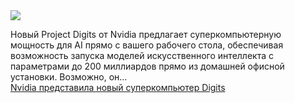 <!--2025-01-07 10:28:36-->
<div class="yb">
  <div class="rss smaller1 habr"><img src="https://habrastorage.org/getpro/habr/upload_files/e49/8db/efd/e498dbefd51dad89c310b7211370a2f0.jpg" /><p> </p><p>Новый Project Digits от Nvidia предлагает суперкомпьютерную мощность для AI прямо с вашего рабочего стола, обеспечивая возможность запуска моделей искусственного интеллекта с параметрами до 200 миллиардов прямо из домашней офисной установки. Возможно, он... <br><a class="light" href="https://habr.com/ru/companies/bothub/news/872002/?utm_source=habrahabr&utm_medium=rss&utm_campaign=872002">Nvidia представила новый суперкомпьютер Digits</a></div>
</div>
